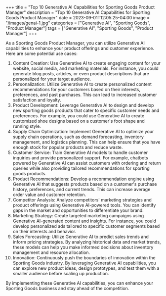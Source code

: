 +++
title = "Top 10 Generative AI Capabilities for Sporting Goods Product Manager"
description = "Top 10 Generative AI Capabilities for Sporting Goods Product Manager"
date = 2023-09-01T12:05:25-04:00
image = "/images/genai-1.jpg"
categories = ["Generative AI", "Sporting Goods", "Product Manager"]
tags = ["Generative AI", "Sporting Goods", "Product Manager"]
+++

As a Sporting Goods Product Manager, you can utilize Generative AI capabilities to enhance your product offerings and customer experience. Here are some potential use cases:

1. Content Creation: Use Generative AI to create engaging content for your website, social media, and marketing materials. For instance, you could generate blog posts, articles, or even product descriptions that are personalized for your target audience.
2. Personalization: Utilize Generative AI to create personalized content recommendations for your customers based on their interests, preferences, and past purchases. This can lead to increased customer satisfaction and loyalty.
3. Product Development: Leverage Generative AI to design and develop new sporting goods products that cater to specific customer needs and preferences. For example, you could use Generative AI to create customized shoe designs based on a customer's foot shape and running style.
4. Supply Chain Optimization: Implement Generative AI to optimize your supply chain operations, such as demand forecasting, inventory management, and logistics planning. This can help ensure that you have enough stock for popular products and reduce waste.
5. Customer Service: Train Generative AI models to handle customer inquiries and provide personalized support. For example, chatbots powered by Generative AI can assist customers with ordering and return queries while also providing tailored recommendations for sporting goods products.
6. Product Recommendations: Develop a recommendation engine using Generative AI that suggests products based on a customer's purchase history, preferences, and current trends. This can increase average order value and customer retention.
7. Competitor Analysis: Analyze competitors' marketing strategies and product offerings using Generative AI-powered tools. You can identify gaps in the market and opportunities to differentiate your brand.
8. Marketing Strategy: Create targeted marketing campaigns using Generative AI-generated content and insights. For instance, you could develop personalized ads tailored to specific customer segments based on their interests and behavior.
9. Sales Forecasting: Utilize Generative AI to predict sales trends and inform pricing strategies. By analyzing historical data and market trends, these models can help you make informed decisions about inventory management and resource allocation.
10. Innovation: Continuously push the boundaries of innovation within the Sporting Goods industry. By leveraging Generative AI capabilities, you can explore new product ideas, design prototypes, and test them with a smaller audience before scaling up production.

By implementing these Generative AI capabilities, you can enhance your Sporting Goods business and stay ahead of the competition.
